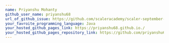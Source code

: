 ```yaml
---
name: Priyanshu Mohanty
github_user_name: priyanshu68
url_of_github_issue: https://github.com/scaleracademy/scaler-september-open-source-challenge/issues/272
your_favroite_programming_language: Java
your_hosted_github_pages_link: https://priyanshu68.github.io./
your_hosted_github_pages_repository_link: https://github.com/priyanshu68/priyanshu68.github.io
---
```

